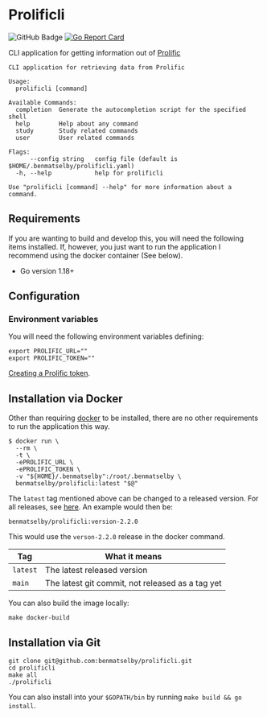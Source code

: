 # Prolificli

![GitHub Badge](https://github.com/benmatselby/prolificli/workflows/Go/badge.svg)
[![Go Report Card](https://goreportcard.com/badge/github.com/benmatselby/prolificli)](https://goreportcard.com/report/github.com/benmatselby/prolificli)

CLI application for getting information out of [Prolific](https://www.prolific.co)

```text
CLI application for retrieving data from Prolific

Usage:
  prolificli [command]

Available Commands:
  completion  Generate the autocompletion script for the specified shell
  help        Help about any command
  study       Study related commands
  user        User related commands

Flags:
      --config string   config file (default is $HOME/.benmatselby/prolificli.yaml)
  -h, --help            help for prolificli

Use "prolificli [command] --help" for more information about a command.
```

## Requirements

If you are wanting to build and develop this, you will need the following items installed. If, however, you just want to run the application I recommend using the docker container (See below).

- Go version 1.18+

## Configuration

### Environment variables

You will need the following environment variables defining:

```shell
export PROLIFIC_URL=""
export PROLIFIC_TOKEN=""
```

[Creating a Prolific token](https://www.prolific.co/developers).

## Installation via Docker

Other than requiring [docker](http://docker.com) to be installed, there are no other requirements to run the application this way.

```shell
$ docker run \
  --rm \
  -t \
  -ePROLIFIC_URL \
  -ePROLIFIC_TOKEN \
  -v "${HOME}/.benmatselby":/root/.benmatselby \
  benmatselby/prolificli:latest "$@"
```

The `latest` tag mentioned above can be changed to a released version. For all releases, see [here](https://hub.docker.com/repository/docker/benmatselby/prolificli/tags). An example would then be:

```shell
benmatselby/prolificli:version-2.2.0
```

This would use the `verson-2.2.0` release in the docker command.

| Tag      | What it means                                    |
| -------- | ------------------------------------------------ |
| `latest` | The latest released version                      |
| `main`   | The latest git commit, not released as a tag yet |

You can also build the image locally:

```shell
make docker-build
```

## Installation via Git

```shell
git clone git@github.com:benmatselby/prolificli.git
cd prolificli
make all
./prolificli
```

You can also install into your `$GOPATH/bin` by running `make build && go install`.
